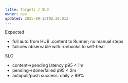 ```yaml
---
title: Targets / SLO
owner: ops
updated: 2025-09-15T02:30:01Z
---
```

Expected
- full auto from HUB .content to Runner; no manual steps
- failures observable with runbooks to self-heal

SLO
- content->pending latency p95 < 1m
- pending->done/failed p95 < 2m
- autopull/push success: daily > 99%

